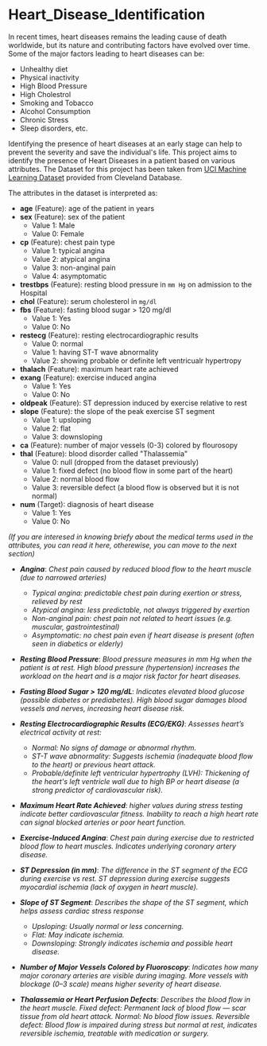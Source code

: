 # Heart_Disease_Identification

In recent times, heart diseases remains the leading cause of death worldwide, but its nature and contributing factors have evolved over time. Some of the major factors leading to heart diseases can be:
* Unhealthy diet
* Physical inactivity
* High Blood Pressure
* High Cholestrol
* Smoking and Tobacco
* Alcohol Consumption
* Chronic Stress
* Sleep disorders, etc.

Identifying the presence of heart diseases at an early stage can help to prevent the severity and save the individual's life. This project aims to identify the presence of Heart Diseases in a patient based on various attributes. The Dataset for this project has been taken from [UCI Machine Learning Dataset](https://archive.ics.uci.edu/dataset/45/heart+disease) provided from Cleveland Database. 

The attributes in the dataset is interpreted as:
- **age** (Feature): age of the patient in years
- **sex** (Feature): sex of the patient 
    - Value 1: Male
    - Value 0: Female
- **cp** (Feature): chest pain type 
    - Value 1: typical angina
    - Value 2: atypical angina
    - Value 3: non-anginal pain 
    - Value 4: asymptomatic
- **trestbps** (Feature): resting blood pressure in `mm Hg` on admission to the Hospital
- **chol** (Feature): serum cholesterol in `mg/dl`
- **fbs** (Feature): fasting blood sugar > 120 mg/dl 
    - Value 1: Yes
    - Value 0: No
- **restecg** (Feature): resting electrocardiographic results
    - Value 0: normal
    - Value 1: having ST-T wave abnormality 
    - Value 2: showing probable or definite left ventricualr hypertropy
- **thalach** (Feature): maximum heart rate achieved
- **exang** (Feature): exercise induced angina
    - Value 1: Yes
    - Value 0: No
- **oldpeak** (Feature): ST depression induced by exercise relative to rest
- **slope** (Feature): the slope of the peak exercise ST segment
    - Value 1: upsloping
    - Value 2: flat
    - Value 3: downsloping
- **ca** (Feature): number of major vessels (0-3) colored by flourosopy
- **thal** (Feature): blood disorder called "Thalassemia"
    - Value 0: null (dropped from the dataset previously)
    - Value 1: fixed defect (no blood flow in some part of the heart)
    - Value 2: normal blood flow
    - Value 3: reversible defect (a blood flow is observed but it is not normal)
- **num** (Target): diagnosis of heart disease 
    - Value 1: Yes
    - Value 0: No

*(If you are interesed in knowing briefy about the medical terms used in the attributes, you can read it here, otherewise, you can move to the next section)*

- ***Angina***: *Chest pain caused by reduced blood flow to the heart muscle (due to narrowed arteries)*
    - *Typical angina: predictable chest pain during exertion or stress, relieved by rest*
    - *Atypical angina: less predictable, not always triggered by exertion*
    - *Non-anginal pain: chest pain not related to heart issues (e.g. muscular, gastrointestinal)*
    - *Asymptomatic: no chest pain even if heart disease is present (often seen in diabetics or elderly)*

- ***Resting Blood Pressure***: *Blood pressure measures in mm Hg when the patient is at rest. High blood pressure (hypertension) increases the workload on the heart and is a major risk factor for heart diseases.*

- ***Fasting Blood Sugar > 120 mg/dL***: *Indicates elevated blood glucose (possible diabetes or prediabetes). High blood sugar damages blood vessels and nerves, increasing heart disease risk.*

- ***Resting Electrocardiographic Results (ECG/EKG)***: *Assesses heart’s electrical activity at rest:*
    - *Normal: No signs of damage or abnormal rhythm.*
    - *ST-T wave abnormality: Suggests ischemia (inadequate blood flow to the heart) or previous heart attack.*
    - *Probable/definite left ventricular hypertrophy (LVH): Thickening of the heart's left ventricle wall due to high BP or heart disease (a strong predictor of cardiovascular risk).*

- ***Maximum Heart Rate Achieved***: *higher values during stress testing indicate better cardiovascular fitness. Inability to reach a high heart rate can signal blocked arteries or poor heart function.*

- ***Exercise-Induced Angina***: *Chest pain during exercise due to restricted blood flow to heart muscles. Indicates underlying coronary artery disease.*

- ***ST Depression (in mm)***: *The difference in the ST segment of the ECG during exercise vs rest. ST depression during exercise suggests myocardial ischemia (lack of oxygen in heart muscle).*

- ***Slope of ST Segment***: *Describes the shape of the ST segment, which helps assess cardiac stress response*
    - *Upsloping: Usually normal or less concerning.*
    - *Flat: May indicate ischemia.*
    - *Downsloping: Strongly indicates ischemia and possible heart disease.*

- ***Number of Major Vessels Colored by Fluoroscopy***: *Indicates how many major coronary arteries are visible during imaging. More vessels with blockage (0–3 scale) means higher severity of heart disease.*

- ***Thalassemia or Heart Perfusion Defects***: *Describes the blood flow in the heart muscle.*
    *Fixed defect: Permanent lack of blood flow — scar tissue from old heart attack.*
    *Normal: No blood flow issues.*
    *Reversible defect: Blood flow is impaired during stress but normal at rest, indicates reversible ischemia, treatable with medication or surgery.*

